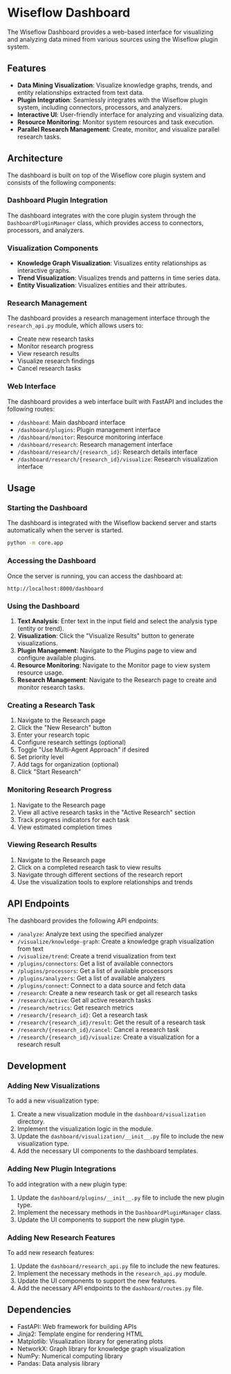 # Wiseflow Dashboard

The Wiseflow Dashboard provides a web-based interface for visualizing and analyzing data mined from various sources using the Wiseflow plugin system.

## Features

- **Data Mining Visualization**: Visualize knowledge graphs, trends, and entity relationships extracted from text data.
- **Plugin Integration**: Seamlessly integrates with the Wiseflow plugin system, including connectors, processors, and analyzers.
- **Interactive UI**: User-friendly interface for analyzing and visualizing data.
- **Resource Monitoring**: Monitor system resources and task execution.
- **Parallel Research Management**: Create, monitor, and visualize parallel research tasks.

## Architecture

The dashboard is built on top of the Wiseflow core plugin system and consists of the following components:

### Dashboard Plugin Integration

The dashboard integrates with the core plugin system through the `DashboardPluginManager` class, which provides access to connectors, processors, and analyzers.

### Visualization Components

- **Knowledge Graph Visualization**: Visualizes entity relationships as interactive graphs.
- **Trend Visualization**: Visualizes trends and patterns in time series data.
- **Entity Visualization**: Visualizes entities and their attributes.

### Research Management

The dashboard provides a research management interface through the `research_api.py` module, which allows users to:

- Create new research tasks
- Monitor research progress
- View research results
- Visualize research findings
- Cancel research tasks

### Web Interface

The dashboard provides a web interface built with FastAPI and includes the following routes:

- `/dashboard`: Main dashboard interface
- `/dashboard/plugins`: Plugin management interface
- `/dashboard/monitor`: Resource monitoring interface
- `/dashboard/research`: Research management interface
- `/dashboard/research/{research_id}`: Research details interface
- `/dashboard/research/{research_id}/visualize`: Research visualization interface

## Usage

### Starting the Dashboard

The dashboard is integrated with the Wiseflow backend server and starts automatically when the server is started.

```bash
python -m core.app
```

### Accessing the Dashboard

Once the server is running, you can access the dashboard at:

```
http://localhost:8000/dashboard
```

### Using the Dashboard

1. **Text Analysis**: Enter text in the input field and select the analysis type (entity or trend).
2. **Visualization**: Click the "Visualize Results" button to generate visualizations.
3. **Plugin Management**: Navigate to the Plugins page to view and configure available plugins.
4. **Resource Monitoring**: Navigate to the Monitor page to view system resource usage.
5. **Research Management**: Navigate to the Research page to create and monitor research tasks.

### Creating a Research Task

1. Navigate to the Research page
2. Click the "New Research" button
3. Enter your research topic
4. Configure research settings (optional)
5. Toggle "Use Multi-Agent Approach" if desired
6. Set priority level
7. Add tags for organization (optional)
8. Click "Start Research"

### Monitoring Research Progress

1. Navigate to the Research page
2. View all active research tasks in the "Active Research" section
3. Track progress indicators for each task
4. View estimated completion times

### Viewing Research Results

1. Navigate to the Research page
2. Click on a completed research task to view results
3. Navigate through different sections of the research report
4. Use the visualization tools to explore relationships and trends

## API Endpoints

The dashboard provides the following API endpoints:

- `/analyze`: Analyze text using the specified analyzer
- `/visualize/knowledge-graph`: Create a knowledge graph visualization from text
- `/visualize/trend`: Create a trend visualization from text
- `/plugins/connectors`: Get a list of available connectors
- `/plugins/processors`: Get a list of available processors
- `/plugins/analyzers`: Get a list of available analyzers
- `/plugins/connect`: Connect to a data source and fetch data
- `/research`: Create a new research task or get all research tasks
- `/research/active`: Get all active research tasks
- `/research/metrics`: Get research metrics
- `/research/{research_id}`: Get a research task
- `/research/{research_id}/result`: Get the result of a research task
- `/research/{research_id}/cancel`: Cancel a research task
- `/research/{research_id}/visualize`: Create a visualization for a research result

## Development

### Adding New Visualizations

To add a new visualization type:

1. Create a new visualization module in the `dashboard/visualization` directory.
2. Implement the visualization logic in the module.
3. Update the `dashboard/visualization/__init__.py` file to include the new visualization type.
4. Add the necessary UI components to the dashboard templates.

### Adding New Plugin Integrations

To add integration with a new plugin type:

1. Update the `dashboard/plugins/__init__.py` file to include the new plugin type.
2. Implement the necessary methods in the `DashboardPluginManager` class.
3. Update the UI components to support the new plugin type.

### Adding New Research Features

To add new research features:

1. Update the `dashboard/research_api.py` file to include the new features.
2. Implement the necessary methods in the `research_api.py` module.
3. Update the UI components to support the new features.
4. Add the necessary API endpoints to the `dashboard/routes.py` file.

## Dependencies

- FastAPI: Web framework for building APIs
- Jinja2: Template engine for rendering HTML
- Matplotlib: Visualization library for generating plots
- NetworkX: Graph library for knowledge graph visualization
- NumPy: Numerical computing library
- Pandas: Data analysis library
